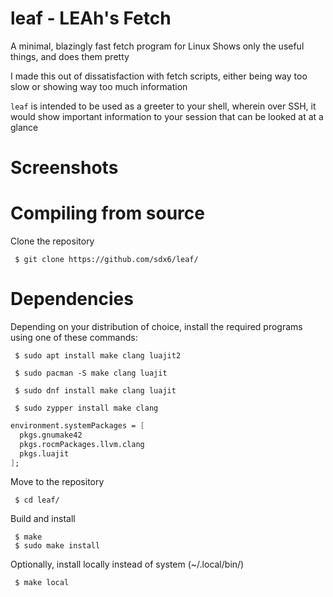 # leaf - LEAh's Fetch
A minimal, blazingly fast fetch program for Linux
Shows only the useful things, and does them pretty

I made this out of dissatisfaction with fetch scripts, either being way too slow or showing way too much information

`leaf` is intended to be used as a greeter to your shell, wherein over SSH, it would show important information to your session that can be looked at at a glance
# Screenshots

# Compiling from source
Clone the repository
```
 $ git clone https://github.com/sdx6/leaf/
```
# Dependencies
Depending on your distribution of choice, install the required programs using one of these commands:
```
 $ sudo apt install make clang luajit2
```
```
 $ sudo pacman -S make clang luajit
```
```
 $ sudo dnf install make clang luajit
```
```
 $ sudo zypper install make clang
```
```nix
environment.systemPackages = [
  pkgs.gnumake42
  pkgs.rocmPackages.llvm.clang
  pkgs.luajit
];
```
Move to the repository
```
 $ cd leaf/
```
Build and install
```
 $ make
 $ sudo make install
```
Optionally, install locally instead of system (~/.local/bin/)
```
 $ make local
```
